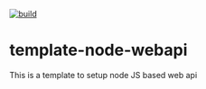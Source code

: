 [![build](https://img.shields.io/badge/Build-passing-brightgreen.svg)]()
<!-- [![npm](https://img.shields.io/npm/v/npm.svg?label=npm%20package)](https://www.npmjs.com/) -->

# template-node-webapi
This is a template to setup node JS based web api
